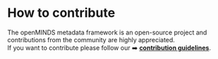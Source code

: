 # How to contribute

The openMINDS metadata framework is an open-source project and contributions from the community are highly appreciated.  
If you want to contribute please follow our :arrow_right: [**contribution guidelines**][contribution-url].

<!-- MARKDOWN LINKS & IMAGES -->
<!-- https://www.markdownguide.org/basic-syntax/#reference-style-links -->
[contribution-url]: https://openminds-documentation.readthedocs.io/en/latest/shared/how_to_contribute.html
